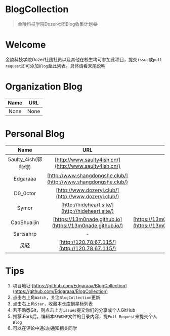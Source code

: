 # BlogCollection
> 金陵科技学院Dozer社团Blog收集计划😂

# Welcome

金陵科技学院Dozer社团社员以及其他在校生均可参加此项目，提交```issue```或```pull request```即可添加```Blog```至此列表。具体请看末尾说明

# Organization Blog

| Name | URL  |
| :--: | :--: |
| None | None |

# Personal Blog

|        Name         |                             URL                              |                             RSS                              |
| :-----------------: | :----------------------------------------------------------: | :----------------------------------------------------------: |
| 5aulty_4ish(郭师傅) |    [http://www.saulty4ish.cn/](http://www.saulty4ish.cn/)    |                              -                               |
|      Edgaraaa       | [http://www.shangdongshe.club/](http://www.shangdongshe.club/) |                              -                               |
|      D0_0ctor       |     [http://www.dozeryl.club/](http://www.dozeryl.club/)     |                              -                               |
|        Symor        |       [http://hideheart.site/](http://hideheart.site/)       |                              -                               |
|     CaoShuaijin     |  [https://13m0nade.github.io](https://13m0nade.github.io/)   | [https://13m0nade.github.io/atom.xml](https://13m0nade.github.io/atom.xml) |
|      Sartsahrp      |                              -                               |                              -                               |
|        灵轻         |        [http://120.78.67.115/](http://120.78.67.115/)        |                              -                               |

# Tips

1. 项目地址:[https://github.com/Edgaraaa/BlogCollection](https://github.com/Edgaraaa/BlogCollection)
2. 点击右上角```Watch```，关注```BlogCollection```更新
3. 点击右上角```Star```，收藏本仓库到星标列表
4. 若不熟悉Git，则点击上方```issues```提交你们的分享或个人GitHub
5. 推荐:Fork后，编辑本```README```文件的目录内容，提```Pull Request```来提交个人```Blog```
6. 可以在评论中通过```@```通知相关同学

